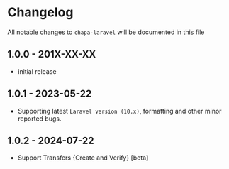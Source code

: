 # Changelog

All notable changes to `chapa-laravel` will be documented in this file

## 1.0.0 - 201X-XX-XX

- initial release

## 1.0.1 - 2023-05-22

- Supporting latest `Laravel version (10.x)`, formatting and other minor reported bugs.

## 1.0.2 - 2024-07-22

- Support Transfers {Create and Verify} [beta]